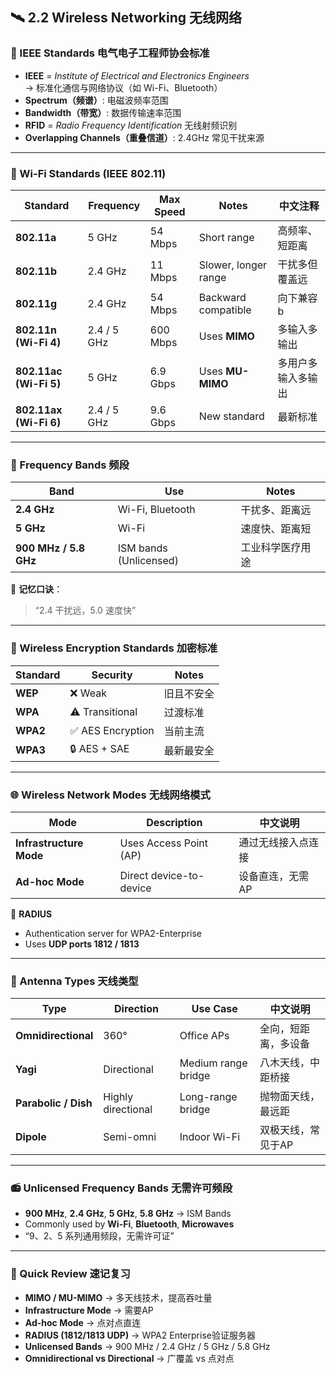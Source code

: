 ## 🛰️ 2.2 Wireless Networking 无线网络

### 🧩 IEEE Standards 电气电子工程师协会标准
- **IEEE** = *Institute of Electrical and Electronics Engineers*  
  → 标准化通信与网络协议（如 Wi-Fi、Bluetooth）
- **Spectrum（频谱）**: 电磁波频率范围  
- **Bandwidth（带宽）**: 数据传输速率范围  
- **RFID** = *Radio Frequency Identification* 无线射频识别  
- **Overlapping Channels（重叠信道）**: 2.4GHz 常见干扰来源  

---

### 📶 Wi-Fi Standards (IEEE 802.11)
| Standard | Frequency | Max Speed | Notes | 中文注释 |
|-----------|------------|------------|--------|----------|
| **802.11a** | 5 GHz | 54 Mbps | Short range | 高频率、短距离 |
| **802.11b** | 2.4 GHz | 11 Mbps | Slower, longer range | 干扰多但覆盖远 |
| **802.11g** | 2.4 GHz | 54 Mbps | Backward compatible | 向下兼容 b |
| **802.11n (Wi-Fi 4)** | 2.4 / 5 GHz | 600 Mbps | Uses **MIMO** | 多输入多输出 |
| **802.11ac (Wi-Fi 5)** | 5 GHz | 6.9 Gbps | Uses **MU-MIMO** | 多用户多输入多输出 |
| **802.11ax (Wi-Fi 6)** | 2.4 / 5 GHz | 9.6 Gbps | New standard | 最新标准 |

---

### 📡 Frequency Bands 频段
| Band | Use | Notes |
|-------|------|--------|
| **2.4 GHz** | Wi-Fi, Bluetooth | 干扰多、距离远 |
| **5 GHz** | Wi-Fi | 速度快、距离短 |
| **900 MHz / 5.8 GHz** | ISM bands (Unlicensed) | 工业科学医疗用途 |

🧠 **记忆口诀**：
> “2.4 干扰远，5.0 速度快”

---

### 🔐 Wireless Encryption Standards 加密标准
| Standard | Security | Notes |
|-----------|-----------|-------|
| **WEP** | ❌ Weak | 旧且不安全 |
| **WPA** | ⚠️ Transitional | 过渡标准 |
| **WPA2** | ✅ AES Encryption | 当前主流 |
| **WPA3** | 🔒 AES + SAE | 最新最安全 |

---

### 🌐 Wireless Network Modes 无线网络模式
| Mode | Description | 中文说明 |
|-------|--------------|-----------|
| **Infrastructure Mode** | Uses Access Point (AP) | 通过无线接入点连接 |
| **Ad-hoc Mode** | Direct device-to-device | 设备直连，无需 AP |

📘 **RADIUS**  
- Authentication server for WPA2-Enterprise  
- Uses **UDP ports 1812 / 1813**  

---

### 📡 Antenna Types 天线类型
| Type | Direction | Use Case | 中文说明 |
|------|------------|-----------|----------|
| **Omnidirectional** | 360° | Office APs | 全向，短距离，多设备 |
| **Yagi** | Directional | Medium range bridge | 八木天线，中距桥接 |
| **Parabolic / Dish** | Highly directional | Long-range bridge | 抛物面天线，最远距 |
| **Dipole** | Semi-omni | Indoor Wi-Fi | 双极天线，常见于AP |

---

### 📻 Unlicensed Frequency Bands 无需许可频段
- **900 MHz**, **2.4 GHz**, **5 GHz**, **5.8 GHz** → ISM Bands  
- Commonly used by **Wi-Fi**, **Bluetooth**, **Microwaves**  
- “9、2、5 系列通用频段，无需许可证”  

---

### 🧠 Quick Review 速记复习
- **MIMO / MU-MIMO** → 多天线技术，提高吞吐量  
- **Infrastructure Mode** → 需要AP  
- **Ad-hoc Mode** → 点对点直连  
- **RADIUS (1812/1813 UDP)** → WPA2 Enterprise验证服务器  
- **Unlicensed Bands** → 900 MHz / 2.4 GHz / 5 GHz / 5.8 GHz  
- **Omnidirectional vs Directional** → 广覆盖 vs 点对点  
